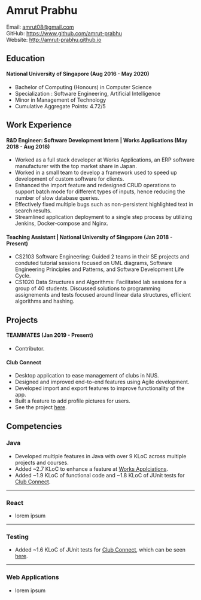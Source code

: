 # Amrut Prabhu

Email: amrut08@gmail.com <br>
GitHub: https://www.github.com/amrut-prabhu <br>
Website: http://amrut-prabhu.github.io

## Education

#### National University of Singapore (Aug 2016 - May 2020)
- Bachelor of Computing (Honours) in Computer Science
- Specialization : Software Engineering, Artificial Intelligence
- Minor in Management of Technology
- Cumulative Aggregate Points: 4.72/5

## Work Experience

#### R&D Engineer: Software Development Intern | Works Applications (May 2018 - Aug 2018)

- Worked as a full stack developer at Works Applications, an ERP software manufacturer with the top market share in Japan.
- Worked in a small team to develop a framework used to speed up development of custom software for clients.
<a name="worksap"></a>
- Enhanced the import feature and redesigned CRUD operations to support batch mode for different types of inputs, hence reducing the number of slow database queries.
- Effectively fixed multiple bugs such as non-persistent highlighted text in search results.
- Streamlined application deployment to a single step process by utilizing Jenkins, Docker-compose and Nginx.

#### Teaching Assistant | National University of Singapore (Jan 2018 - Present)

- CS2103 Software Engineering: Guided 2 teams in their SE projects and conduted tutorial sessions focused on UML diagrams, Software Engineering Principles and Patterns, and Software Development Life Cycle. 
- CS1020 Data Structures and Algorithms: Facilitated lab sessions for a group of 40 students. Discussed solutions to programming assignements and tests focused around linear data structures, efficient algorithms and hashing.

## Projects

#### TEAMMATES (Jan 2019 - Present)

- Contributor.

#### Club Connect

- Desktop application to ease management of clubs in NUS.
- Designed and improved end-to-end features using Agile development.
- Developed import and export features to improve functionality of the app.
- Built a feature to add profile pictures for users.
- See the project [here](https://github.com/amrut-prabhu/club-connect).

## Competencies

<!-- - Expertise: Java, Code Analysis
- Other Areas: JavaScript, Python, HTML, CSS, Vue.js, C/C++, MySQL
## Expertise Area -->

### Java

- Developed multiple features in Java with over 9 KLoC across multiple projects and courses.
- Added ~2.7 KLoC to enhance a feature at [Works Applciations](worksap).
- Added ~1.9 KLoC of functional code and ~1.8 KLoC of JUnit tests for [Club Connect](#club-connect).

---

### React

- lorem ipsum

---

### Testing

- Added ~1.6 KLoC of JUnit tests for [Club Connect](#club-connect), which can be seen [here](https://github.com/amrut-prabhu/club-connect/blob/master/collated/test/amrut-prabhu.md).

---

### Web Applications

- lorem ipsum